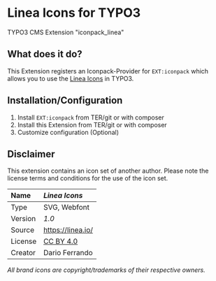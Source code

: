 # Linea Icons for TYPO3

TYPO3 CMS Extension "iconpack_linea"


## What does it do?

This Extension registers an Iconpack-Provider for `EXT:iconpack` which allows you to use the [Linea Icons](https://linea.io/) in TYPO3.


## Installation/Configuration

1. Install `EXT:iconpack` from TER/git or with composer
2. Install this Extension from TER/git or with composer
3. Customize configuration (Optional)


## Disclaimer

This extension contains an icon set of another author. Please note the license terms and conditions for the use of the icon set.

| Name | *Linea Icons* |
|:--|:--|
| Type | SVG, Webfont |
| Version | *1.0* |
| Source | https://linea.io/ |
| License | [CC BY 4.0](http://creativecommons.org/licenses/by/4.0/) |
| Creator | Dario Ferrando |

*All brand icons are copyright/trademarks of their respective owners.*
